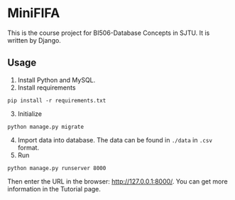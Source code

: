 # MiniFIFA

This is the course project for BI506-Database Concepts in SJTU. It is written by Django.

## Usage

1. Install Python and MySQL.
2. Install requirements

```shell
pip install -r requirements.txt
```

3. Initialize

```shell
python manage.py migrate
```

4. Import data into database. The data can be found in `./data`  in `.csv` format.
5. Run

```shell
python manage.py runserver 8000
```

Then enter the URL in the browser: http://127.0.0.1:8000/. You can get more information in the Tutorial page. 

